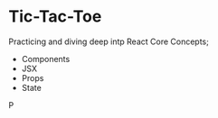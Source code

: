 # Tic-Tac-Toe

Practicing and diving deep intp React Core Concepts; 
- Components
- JSX
- Props
- State

P



